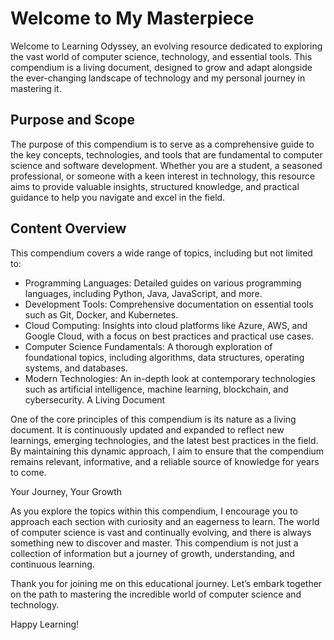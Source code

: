 # Welcome to My Masterpiece

Welcome to Learning Odyssey, an evolving resource dedicated to exploring the vast world of computer science, technology, and essential tools. This compendium is a living document, designed to grow and adapt alongside the ever-changing landscape of technology and my personal journey in mastering it.

## Purpose and Scope

The purpose of this compendium is to serve as a comprehensive guide to the key concepts, technologies, and tools that are fundamental to computer science and software development. Whether you are a student, a seasoned professional, or someone with a keen interest in technology, this resource aims to provide valuable insights, structured knowledge, and practical guidance to help you navigate and excel in the field.

## Content Overview

This compendium covers a wide range of topics, including but not limited to:

- Programming Languages: Detailed guides on various programming languages, including Python, Java, JavaScript, and more.
- Development Tools: Comprehensive documentation on essential tools such as Git, Docker, and Kubernetes.
- Cloud Computing: Insights into cloud platforms like Azure, AWS, and Google Cloud, with a focus on best practices and practical use cases.
- Computer Science Fundamentals: A thorough exploration of foundational topics, including algorithms, data structures, operating systems, and databases.
- Modern Technologies: An in-depth look at contemporary technologies such as artificial intelligence, machine learning, blockchain, and cybersecurity.
  A Living Document

One of the core principles of this compendium is its nature as a living document. It is continuously updated and expanded to reflect new learnings, emerging technologies, and the latest best practices in the field. By maintaining this dynamic approach, I aim to ensure that the compendium remains relevant, informative, and a reliable source of knowledge for years to come.

Your Journey, Your Growth

As you explore the topics within this compendium, I encourage you to approach each section with curiosity and an eagerness to learn. The world of computer science is vast and continually evolving, and there is always something new to discover and master. This compendium is not just a collection of information but a journey of growth, understanding, and continuous learning.

Thank you for joining me on this educational journey. Let’s embark together on the path to mastering the incredible world of computer science and technology.

Happy Learning!
